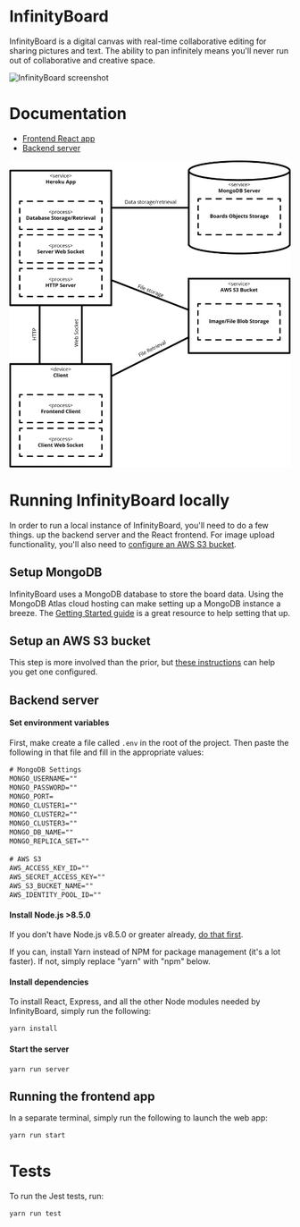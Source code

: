 # InfinityBoard
InfinityBoard is a digital canvas with real-time collaborative editing
for sharing pictures and text. The ability to pan infinitely means
you'll never run out of collaborative and creative space.

![InfinityBoard screenshot](https://imgur.com/eg5OZmF.png)

# Documentation

  * [Frontend React app](http://htmlpreview.github.io/?https://github.com/olinlibrary/infinity-board/blob/master/docs/app.html)
  * [Backend server](http://htmlpreview.github.io/?https://github.com/olinlibrary/infinity-board/blob/master/docs/server.html)

![](UMLDiagram.png)

# Running InfinityBoard locally

In order to run a local instance of InfinityBoard, you'll need to do a
few things.
up the backend server and the React frontend. For image upload functionality,
you'll also need to [configure an AWS S3 bucket](https://docs.aws.amazon.com/sdk-for-javascript/v2/developer-guide/s3-example-photo-album.html).

## Setup MongoDB

InfinityBoard uses a MongoDB database to store the board data. Using the
MongoDB Atlas cloud hosting can make setting up a MongoDB instance a breeze.
The [Getting Started guide](https://docs.atlas.mongodb.com/getting-started/)
is a great resource to help setting that up.

## Setup an AWS S3 bucket

This step is more involved than the prior, but [these instructions](https://docs.aws.amazon.com/sdk-for-javascript/v2/developer-guide/s3-example-photo-album.html)
can help you get one configured.

## Backend server

#### Set environment variables

First, make create a file called `.env` in the root of the project.
Then paste the following in that file and fill in the appropriate values:
```
# MongoDB Settings
MONGO_USERNAME=""
MONGO_PASSWORD=""
MONGO_PORT=
MONGO_CLUSTER1=""
MONGO_CLUSTER2=""
MONGO_CLUSTER3=""
MONGO_DB_NAME=""
MONGO_REPLICA_SET=""

# AWS S3
AWS_ACCESS_KEY_ID=""
AWS_SECRET_ACCESS_KEY=""
AWS_S3_BUCKET_NAME=""
AWS_IDENTITY_POOL_ID=""
```

#### Install Node.js >8.5.0

If you don't have Node.js v8.5.0 or greater already,
[do that first](http://nodesource.com/blog/installing-node-js-tutorial-using-nvm-on-mac-os-x-and-ubuntu/).

If you can, install Yarn instead of NPM for package management (it's a lot faster).
If not, simply replace "yarn" with "npm" below.

#### Install dependencies

To install React, Express, and all the other Node modules needed by
InfinityBoard, simply run the following:

```bash
yarn install
```

#### Start the server

```
yarn run server
```

## Running the frontend app

In a separate terminal, simply run the following to launch the web app:

```bash
yarn run start
```

# Tests

To run the Jest tests, run:
```bash
yarn run test
```
